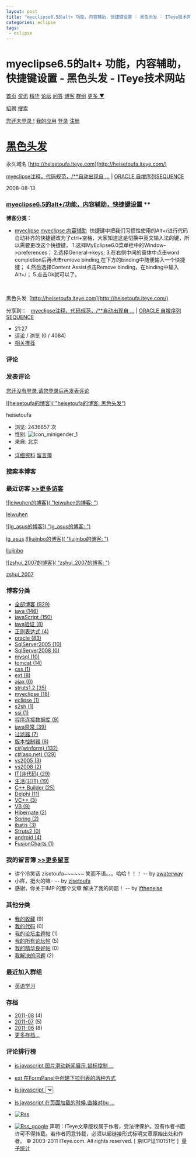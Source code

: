 ```yaml
---
layout: post
title: "myeclipse6.5的alt+ 功能，内容辅助，快捷键设置 - 黑色头发 - ITeye技术网站"
categories: eclipse
tags: 
 - eclipse
--- 
```


# myeclipse6.5的alt+ 功能，内容辅助，快捷键设置 - 黑色头发 - ITeye技术网站

[首页](http://www.iteye.com/) [资讯](http://www.iteye.com/news) [精华](http://www.iteye.com/magazines) [论坛](http://www.iteye.com/forums) [问答](http://www.iteye.com/ask) [博客](http://www.iteye.com/blogs) [群组](http://www.iteye.com/groups) [更多 ▼](http://heisetoufa.iteye.com/blog/227788#)

[招聘](http://www.iteye.com/job) [搜索](http://www.iteye.com/search)

[您还未登录 !](http://heisetoufa.iteye.com/login "登录") [我的应用](http://www.iteye.com/all) [登录](http://heisetoufa.iteye.com/login) [注册](http://heisetoufa.iteye.com/signup)

# [黑色头发](http://heisetoufa.iteye.com/)

永久域名 [http://heisetoufa.iteye.com](http://heisetoufa.iteye.com/)

[myeclipse注释，代码规范，/**自动出现自 ...](http://heisetoufa.iteye.com/blog/227789 "myeclipse注释，代码规范，/**自动出现自定义内容，自动插入当前时间日期") | [ORACLE 自增序列SEQUENCE](http://heisetoufa.iteye.com/blog/227787 "ORACLE 自增序列SEQUENCE")

2008-08-13

### [myeclipse6.5的alt+/功能，内容辅助，快捷键设置]() **

**博客分类：**
* [myeclipse](http://heisetoufa.iteye.com/category/38545)
[myeclipse 内容辅助](http://www.iteye.com/blogs/tag/myeclipse%20%E5%86%85%E5%AE%B9%E8%BE%85%E5%8A%A9)
 快捷键中把我们习惯性使用的Alt+/进行代码自动补齐的快捷键改为了ctrl+空格，大家知道这是切换中英文输入法的键，所以需要更改这个快捷键，
1.选择MyEclipse6.0菜单栏中的Window->preferences；
2.选择General->keys;
3.在右侧中间的窗体中点击word completion后再点击remove binding,在下方的binding中随便输入一个快捷键；
4.然后选择Content Assist点击Remove binding，在binding中输入Alt+/；
5.点击Ok就可以了。

 

黑色头发  [http://heisetoufa.iteye.com](http://heisetoufa.iteye.com/)

分享到： [![]()]( "分享到新浪微博") [![]()]( "分享到腾讯微博")
[myeclipse注释，代码规范，/**自动出现自 ...](http://heisetoufa.iteye.com/blog/227789 "myeclipse注释，代码规范，/**自动出现自定义内容，自动插入当前时间日期") | [ORACLE 自增序列SEQUENCE](http://heisetoufa.iteye.com/blog/227787 "ORACLE 自增序列SEQUENCE")

* 21:27
* [评论](http://heisetoufa.iteye.com/blog/227788#comments) / 浏览 (0 / 4084)
* [相关推荐](http://www.iteye.com/wiki/blog/227788)
### 评论

[]()

### 发表评论

[![]()](http://heisetoufa.iteye.com/login)[您还没有登录,请您登录后再发表评论](http://heisetoufa.iteye.com/login)

[![heisetoufa的博客]( "heisetoufa的博客: 黑色头发")](http://heisetoufa.iteye.com/)

heisetoufa

* 浏览: 2436857 次
* 性别: ![Icon_minigender_1]( "男")
* 来自: 北京
* ![]()
* [详细资料](http://heisetoufa.iteye.com/blog/profile) [留言簿](http://heisetoufa.iteye.com/blog/guest_book)

### 搜索本博客
### 最近访客 [>>更多访客](http://heisetoufa.iteye.com/blog/user_visits)

[![leiwuhen的博客]( "leiwuhen的博客: ")](http://leiwuhen.iteye.com/)

[leiwuhen](http://leiwuhen.iteye.com/)

[![lg_asus的博客]( "lg_asus的博客: ")](http://lg-asus.iteye.com/)

[lg_asus](http://lg-asus.iteye.com/)
[![liujinbo的博客]( "liujinbo的博客: ")](http://liujinbo.iteye.com/)

[liujinbo](http://liujinbo.iteye.com/)

[![zshui_2007的博客]( "zshui_2007的博客: ")](http://zshui-2007.iteye.com/)

[zshui_2007](http://zshui-2007.iteye.com/)

### 博客分类

* [全部博客 (929)](http://heisetoufa.iteye.com/)
* [java (146)](http://heisetoufa.iteye.com/category/38529)
* [javaScript (150)](http://heisetoufa.iteye.com/category/38531)
* [java验证 (8)](http://heisetoufa.iteye.com/category/38530)
* [正则表达式 (4)](http://heisetoufa.iteye.com/category/38532)
* [oracle (83)](http://heisetoufa.iteye.com/category/38533)
* [SqlServer2005 (10)](http://heisetoufa.iteye.com/category/85908)
* [SqlServer2008 (0)](http://heisetoufa.iteye.com/category/137190)
* [mysql (10)](http://heisetoufa.iteye.com/category/88877)
* [tomcat (14)](http://heisetoufa.iteye.com/category/38534)
* [css (1)](http://heisetoufa.iteye.com/category/38538)
* [ext (8)](http://heisetoufa.iteye.com/category/136125)
* [ajax (0)](http://heisetoufa.iteye.com/category/38539)
* [struts1.2 (35)](http://heisetoufa.iteye.com/category/38542)
* [myeclipse (18)](http://heisetoufa.iteye.com/category/38545)
* [eclipse (1)](http://heisetoufa.iteye.com/category/136126)
* [s2sh (1)](http://heisetoufa.iteye.com/category/136127)
* [ssi (1)](http://heisetoufa.iteye.com/category/154306)
* [程序连接数据库 (9)](http://heisetoufa.iteye.com/category/38685)
* [java异常 (39)](http://heisetoufa.iteye.com/category/38687)
* [过滤器 (7)](http://heisetoufa.iteye.com/category/38688)
* [版本控制器 (8)](http://heisetoufa.iteye.com/category/38759)
* [c#(winform) (132)](http://heisetoufa.iteye.com/category/38535)
* [c#(asp.net) (129)](http://heisetoufa.iteye.com/category/38536)
* [vs2005 (3)](http://heisetoufa.iteye.com/category/38546)
* [vs2008 (2)](http://heisetoufa.iteye.com/category/77897)
* [IT(非代码) (29)](http://heisetoufa.iteye.com/category/38540)
* [生活(非IT) (19)](http://heisetoufa.iteye.com/category/38541)
* [C++ Builder (25)](http://heisetoufa.iteye.com/category/64743)
* [Delphi (11)](http://heisetoufa.iteye.com/category/64744)
* [VC++ (3)](http://heisetoufa.iteye.com/category/71392)
* [VB (9)](http://heisetoufa.iteye.com/category/83927)
* [Hibernate (2)](http://heisetoufa.iteye.com/category/137192)
* [Spring (2)](http://heisetoufa.iteye.com/category/137193)
* [ibatis (3)](http://heisetoufa.iteye.com/category/160412)
* [Struts2 (0)](http://heisetoufa.iteye.com/category/137194)
* [android (4)](http://heisetoufa.iteye.com/category/140641)
* [FusionCharts (1)](http://heisetoufa.iteye.com/category/154305)
### 我的留言簿 [>>更多留言](http://heisetoufa.iteye.com/blog/guest_book)

* 讲个冷笑话 zisetoufa~~~~~~ 笑而不语。。。哈哈！！！
-- by [awaterway](http://heisetoufa.iteye.com/blog/guest_book#39644)
* 小样，挺火的嘛··
-- by [zisetoufa](http://heisetoufa.iteye.com/blog/guest_book#37386)
* 感谢，你关于IMP 的那个文章 解决了我的问题！
-- by [ifthenelse](http://heisetoufa.iteye.com/blog/guest_book#29259)

### 其他分类

* [我的收藏](http://heisetoufa.iteye.com/blog/favorite) (9)
* [我的代码](http://heisetoufa.iteye.com/blog/code_favorite) (0)
* [我的论坛主题帖](http://heisetoufa.iteye.com/blog/topic) (1)
* [我的所有论坛帖](http://heisetoufa.iteye.com/blog/post) (5)
* [我的精华良好帖](http://heisetoufa.iteye.com/blog/article) (0)
* [我解决的问题](http://heisetoufa.iteye.com/blog/solution) (2)
### 最近加入群组

* [英语学习](http://english.group.iteye.com/)

### 存档

* [2011-08](http://heisetoufa.iteye.com/blog/monthblog/2011-08) (4)
* [2011-07](http://heisetoufa.iteye.com/blog/monthblog/2011-07) (5)
* [2011-06](http://heisetoufa.iteye.com/blog/monthblog/2011-06) (8)
* [更多存档...](http://heisetoufa.iteye.com/blog/monthblog_more)
### 评论排行榜

* [js javascript 图片滑动新闻展示,鼠标控制 ...](http://heisetoufa.iteye.com/blog/814657 "js javascript 图片滑动新闻展示,鼠标控制图片左右滚动【转】")
* [ext 在FormPanel中创建下拉列表的两种方式](http://heisetoufa.iteye.com/blog/848148 "ext 在FormPanel中创建下拉列表的两种方式")
* [js javascript <select>根据value或text设 ...](http://heisetoufa.iteye.com/blog/1139770 "js javascript <select>根据value或text设置下拉列表的默认值")
* [js javascript 在页面加载的时候,直接对bu ...](http://heisetoufa.iteye.com/blog/1006150 "js javascript 在页面加载的时候,直接对button的onclick赋值,按钮事件")

* [![Rss]()](http://heisetoufa.iteye.com/rss)
* [![Rss_google]()](http://fusion.google.com/add?feedurl=http://heisetoufa.iteye.com/rss)
声明：ITeye文章版权属于作者，受法律保护。没有作者书面许可不得转载。若作者同意转载，必须以超链接形式标明文章原始出处和作者。
© 2003-2011 ITeye.com. All rights reserved. [ 京ICP证110151号 ]
![]() ![]()[量子统计](http://tongji.alimama.com/report.html?unit_id=729007)
